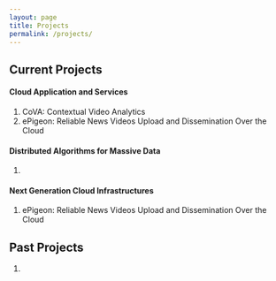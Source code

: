 ```yaml
---
layout: page
title: Projects
permalink: /projects/
---
```

## Current Projects

#### Cloud Application and Services

1. CoVA: Contextual Video Analytics
2. ePigeon: Reliable News Videos Upload and Dissemination Over the Cloud

#### Distributed Algorithms for Massive Data

1. 

#### Next Generation Cloud Infrastructures

1. ePigeon: Reliable News Videos Upload and Dissemination Over the Cloud

## Past Projects

1.
